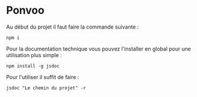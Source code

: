 # Ponvoo

Au début du projet il faut faire la commande suivante :
```
npm i
```

Pour la documentation technique vous pouvez l'installer en global pour une utilisation plus simple :
```
npm install -g jsdoc
```

Pour l'utiliser il suffit de faire :
```
jsdoc "Le chemin du projet" -r
```